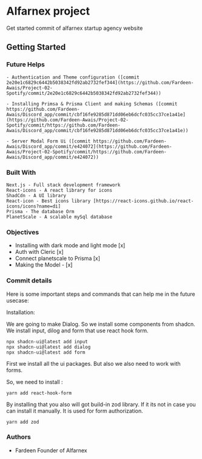 # Alfarnex project
Get started commit of alfarnex startup agency website

## Getting Started

### Future Helps 

    - Authentication and Theme configuration ([commit 2e20e1c6829c6442b5038342fd92ab2732fef344](https://github.com/Fardeen-Awais/Project-02-Spotify/commit/2e20e1c6829c6442b5038342fd92ab2732fef344))

    - Installing Primsa & Prisma Client and making Schemas ([commit https://github.com/Fardeen-Awais/Discord_app/commit/cbf16fe9285d871dd06eb6dcfc035cc37ce1a41e](https://github.com/Fardeen-Awais/Project-02-Spotify/commit/https://github.com/Fardeen-Awais/Discord_app/commit/cbf16fe9285d871dd06eb6dcfc035cc37ce1a41e))

    - Server Modal Form Ui ([commit https://github.com/Fardeen-Awais/Discord_app/commit/e424072](https://github.com/Fardeen-Awais/Project-02-Spotify/commit/https://github.com/Fardeen-Awais/Discord_app/commit/e424072))


### Built With

    Next.js - Full stack development framework 
    React-icons - A react library for icons
    ShadCdn - A UI library
    React-icon - Best icons library [https://react-icons.github.io/react-icons/icons?name=di]
    Prisma - The database Orm
    PlanetScale - A scalable mySql database

### Objectives 

- Installing with dark mode and light mode [x]
- Auth with Cleric [x]
- Connect planetscale to Prisma [x]
- Making the Model - [x]

### Commit details

Here is some important steps and commands that can help me in the future usecase: 

Installation: 

We are going to make Dialog. So we install some components from shadcn. We install input, dilog and form 
that use react hook form.

``` 
npx shadcn-ui@latest add input
npx shadcn-ui@latest add dialog
npx shadcn-ui@latest add form
```


First we install all the ui packages. But also we also need to work with forms. 

So, we need to install : 

```yarn add react-hook-form```


By installing that you also will got build-in zod library. If it its not in case you can install it manually. It is used for form authorization.

```yarn add zod```


### Authors
- Fardeen Founder of Alfarnex


